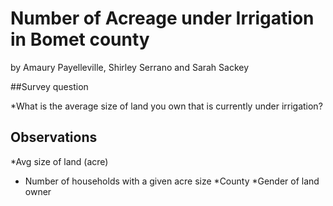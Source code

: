 # Number of Acreage under Irrigation in Bomet county

by Amaury Payelleville, Shirley Serrano and Sarah Sackey


  
##Survey question

  *What is the average size of land you own that is currently under irrigation?

## Observations

  *Avg size of land (acre)
  * Number of households with a given acre size
  *County
  *Gender of land owner


